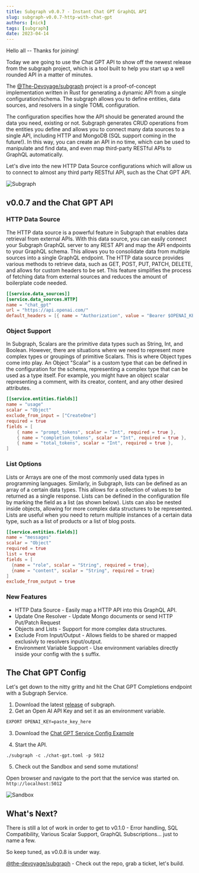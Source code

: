 ```yaml
---
title: Subgraph v0.0.7 - Instant Chat GPT GraphQL API
slug: subgraph-v0.0.7-http-with-chat-gpt
authors: [nick]
tags: [subgraph]
date: 2023-04-14
---
```


Hello all -- Thanks for joining!

Today we are going to use the Chat GPT API to show off the newest release from the subgraph project, which is a tool built to help you start up a well rounded API in a matter of minutes.

The [@The-Devoyage/subgraph](https://www.github.com/the-devoyage/subgraph) project is a proof-of-concept implementation written in Rust for generating a dynamic API from a single 
configuration/schema.
The subgraph allows you to define entities, data sources, and resolvers in a single TOML configuration. 

The configuration specifies how the API should be generated around the data you need, existing or not. Subgraph generates CRUD operations from the entities you define and allows you
to connect many data sources to a single API, including HTTP and MongoDB (SQL support coming in the future!). In this way, you can create an API in no time, which can be used to 
manipulate and find data, and even map third-party RESTful APIs to GraphQL automatically.

Let's dive into the new HTTP Data Source configurations which will allow us to connect to almost any third party RESTful API, such as the Chat GPT API.

![Subgraph](https://res.cloudinary.com/the-devoyage/image/upload/v1681523977/Subgraph_Logo_2_gff26m.png)

<!--truncate-->
## v0.0.7 and the Chat GPT API

### HTTP Data Source

The HTTP data source is a powerful feature in Subgraph that enables data retrieval from external APIs. With this data source, you can easily connect your Subgraph GraphQL server to any REST API and map the API endpoints to 
your GraphQL schema. This allows you to consolidate data from multiple sources into a single GraphQL endpoint. The HTTP data source provides various methods to retrieve data, such as GET, POST, PUT, PATCH, DELETE, 
and allows for custom headers to be set. This feature simplifies the process of fetching data from external sources and reduces the amount of boilerplate code needed.

```toml
[[service.data_sources]]
[service.data_sources.HTTP]
name = "chat_gpt"
url = "https://api.openai.com/"
default_headers = [{ name = "Authorization", value = "Bearer $OPENAI_KEY" }]
```

### Object Support

In Subgraph, Scalars are the primitive data types such as String, Int, and Boolean. However, there are situations where we need to represent more complex types or groupings of primitive Scalars. This is where Object types come into play. 
An Object "Scalar" is a custom type that can be defined in the configuration for the schema, representing a complex type that can be used as a type itself. For example, you might have an object scalar representing a comment, with 
its creator, content, and any other desired attributes.

```toml
[[service.entities.fields]]
name = "usage"
scalar = "Object"
exclude_from_input = ["CreateOne"] 
required = true
fields = [
    { name = "prompt_tokens", scalar = "Int", required = true },
    { name = "completion_tokens", scalar = "Int", required = true },
    { name = "total_tokens", scalar = "Int", required = true },
]
```

### List Options

Lists or Arrays are one of the most commonly used data types in programming languages. Similarly, in Subgraph, lists can be defined as an array of a certain data types. This allows for a collection of values 
to be returned as a single response. Lists can be defined in the configuration file by marking the field as a list (as shown below). Lists can also be nested inside objects, allowing for more complex data structures to be 
represented. Lists are useful when you need to return multiple instances of a certain data type, such as a list of products or a list of blog posts.

```toml
[[service.entities.fields]]
name = "messages"
scalar = "Object"
required = true
list = true
fields = [
  {name = "role", scalar = "String", required = true}, 
  {name = "content", scalar = "String", required = true}
]
exclude_from_output = true
```

### New Features

- HTTP Data Source - Easily map a HTTP API into this GraphQL API.
- Update One Resolver - Update Mongo documents or send HTTP Put/Patch Request
- Objects and Lists - Support for more complex data structures.
- Exclude From Input/Output - Allows fields to be shared or mapped exclusivly to resolvers input/output.
- Environment Variable Support - Use environment variables directly inside your config with the `$` suffix.

## The Chat GPT Config

Let's get down to the nitty gritty and hit the Chat GPT Completions endpoint with a Subgraph Service.

1. Download the latest [release](https://www.github.com/the-devoyage/subgraph/releases) of subgraph.
2. Get an Open AI API Key and set it as an environment variable.

```bash
EXPORT OPENAI_KEY=paste_key_here
```

3. Download the [Chat GPT Service Config Example](https://github.com/The-Devoyage/subgraph/blob/2209c412f3f4fd0664a7963edba1d9830ec8e50c/examples/chat-gpt.toml)

4. Start the API.

```
./subgraph -c ./chat-gpt.toml -p 5012
```

5. Check out the Sandbox and send some mutations!

Open browser and navigate to the port that the service was started on. `http://localhost:5012`

![Sandbox](https://res.cloudinary.com/the-devoyage/image/upload/v1680991221/Screenshot_from_2023-04-08_17-00-02_xidwxl.png)

## What's Next?

There is still a lot of work in order to get to v0.1.0 - Error handling, SQL Compatibility, Various Scalar Support, GraphQL Subscriptions... just to name a few.

So keep tuned, as v0.0.8 is under way.

[@the-devoyage/subgraph](https://www.github.com/the-devoyage/subgraph) - Check out the repo, grab a ticket, let's build.
